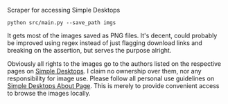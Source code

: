 Scraper for accessing Simple Desktops

```
python src/main.py --save_path imgs
```

It gets most of the images saved as PNG files. It's decent, could probably be improved using regex instead of just flagging download links and breaking on the assertion, but serves the purpose alright.

Obviously all rights to the images go to the authors listed on the respective pages on [Simple Desktops](http://simpledesktops.com). I claim no ownership over them, nor any responsibility for image use. Please follow all personal use guidelines on [Simple Desktops About Page](http://simpledesktops.com/about/). This is merely to provide convenient access to browse the images locally. 

